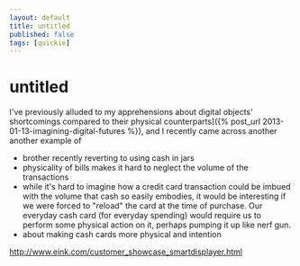 ```yaml
---
layout: default
title: untitled
published: false
tags: [quickie]
---
```


# untitled

I've previously alluded to my apprehensions about digital objects' shortcomings compared to their physical counterparts]({% post_url 2013-01-13-imagining-digital-futures %}), and I recently came across another another example of

- brother recently reverting to using cash in jars
- physicality of bills makes it hard to neglect the volume of the transactions
- while it's hard to imagine how a credit card transaction could be imbued with the volume that cash so easily embodies, it would be interesting if we were forced to "reload" the card at the time of purchase. Our everyday cash card (for everyday spending) would require us to perform some physical action on it, perhaps pumping it up like nerf gun.
- about making cash cards more physical and intention

http://www.eink.com/customer_showcase_smartdisplayer.html

<!-- http://stackoverflow.com/questions/4629675/jekyll-markdown-internal-links -->